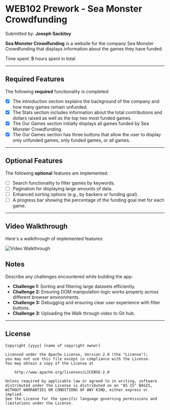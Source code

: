 # WEB102 Prework - Sea Monster Crowdfunding

Submitted by: **Joseph Sackitey**

**Sea Monster Crowdfunding** is a website for the company Sea Monster Crowdfunding that displays information about the games they have funded.

Time spent: **5** hours spent in total

---

## Required Features

The following **required** functionality is completed:

- [x] The introduction section explains the background of the company and how many games remain unfunded.
- [x] The Stats section includes information about the total contributions and dollars raised as well as the top two most funded games.
- [x] The Our Games section initially displays all games funded by Sea Monster Crowdfunding.
- [x] The Our Games section has three buttons that allow the user to display only unfunded games, only funded games, or all games.

---

## Optional Features

The following **optional** features are implemented:

- [ ] Search functionality to filter games by keywords.
- [ ] Pagination for displaying large amounts of data.
- [ ] Enhanced sorting options (e.g., by backers or funding goal).
- [ ] A progress bar showing the percentage of the funding goal met for each game.

---

## Video Walkthrough

Here's a walkthrough of implemented features:

<img src='VideoWalkhrough.gif' title='Video Walkthrough' width='' alt='Video Walkthrough' />

<!-- Replace this with whatever GIF tool you used! -->

## Notes

Describe any challenges encountered while building the app:

- **Challenge 1:** Sorting and filtering large datasets efficiently.
- **Challenge 2:** Ensuring DOM manipulation logic works properly across different browser environments.
- **Challenge 3:** Debugging and ensuring clear user experience with filter buttons.
- **Challenge 3:** Uploading the Walk through video to Git hub.

---

## License

    Copyright [yyyy] [name of copyright owner]

    Licensed under the Apache License, Version 2.0 (the "License");
    you may not use this file except in compliance with the License.
    You may obtain a copy of the License at

        http://www.apache.org/licenses/LICENSE-2.0

    Unless required by applicable law or agreed to in writing, software
    distributed under the License is distributed on an "AS IS" BASIS,
    WITHOUT WARRANTIES OR CONDITIONS OF ANY KIND, either express or implied.
    See the License for the specific language governing permissions and
    limitations under the License.

